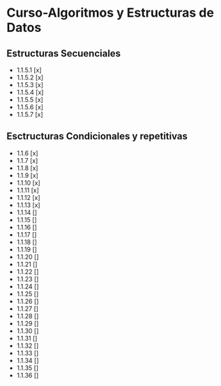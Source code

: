 # Curso-Algoritmos y Estructuras de Datos
## Estructuras Secuenciales
- 1.1.5.1 [x]
- 1.1.5.2 [x]
- 1.1.5.3 [x]
- 1.1.5.4 [x]
- 1.1.5.5 [x]
- 1.1.5.6 [x]
- 1.1.5.7 [x]

## Esctructuras Condicionales y repetitivas
- 1.1.6 [x]
- 1.1.7 [x]
- 1.1.8 [x]
- 1.1.9 [x]
- 1.1.10 [x]
- 1.1.11 [x]
- 1.1.12 [x]
- 1.1.13 [x]
- 1.1.14 []
- 1.1.15 []
- 1.1.16 []
- 1.1.17 []
- 1.1.18 []
- 1.1.19 []
- 1.1.20 []
- 1.1.21 []
- 1.1.22 []
- 1.1.23 []
- 1.1.24 []
- 1.1.25 []
- 1.1.26 []
- 1.1.27 []
- 1.1.28 []
- 1.1.29 []
- 1.1.30 []
- 1.1.31 []
- 1.1.32 []
- 1.1.33 []
- 1.1.34 []
- 1.1.35 []
- 1.1.36 []

